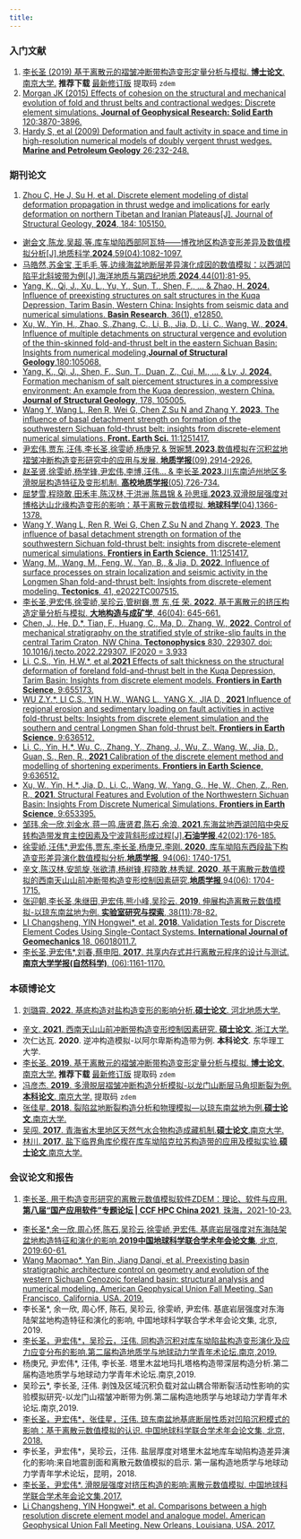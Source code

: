 ```yaml
---
title: 
---
```


### 入门文献

1. [李长圣 (2019) 基于离散元的褶皱冲断带构造变形定量分析与模拟. **博士论文**. 南京大学.](http://t.cn/Ai9ruJY5) **推荐下载** [最新修订版](https://pan.baidu.com/s/1JWORiC034DwWscT9SiLrGQ) 提取码 `zdem`  
2. [Morgan JK (2015) Effects of cohesion on the structural and mechanical evolution of fold and thrust belts and contractional wedges: Discrete element simulations. **Journal of Geophysical Research: Solid Earth** 120:3870-3896.](http://onlinelibrary.wiley.com/doi/10.1002/2014JB011455/full)  
3. [Hardy S, et al (2009) Deformation and fault activity in space and time in high-resolution numerical models of doubly vergent thrust wedges. **Marine and Petroleum Geology** 26:232-248.](https://doi.org/10.1016/j.marpetgeo.2007.12.003)  

### 期刊论文

1. [Zhou C, He J, Su H, et al. Discrete element modeling of distal deformation propagation in thrust wedge and implications for early deformation on northern Tibetan and Iranian Plateaus[J]. Journal of Structural Geology, **2024**, 184: 105150.](https://doi.org/10.1016/j.jsg.2024.105150)
- [谢会文,陈龙,吴超,等.库车坳陷西部阿瓦特——博孜地区构造变形差异及数值模拟分析[J].地质科学,**2024**,59(04):1082-1097.](https://kns.cnki.net/kcms2/article/abstract?v=FqYZq-Q0wRRi7fujE_AssCVWBhqBabl2gCjhDlt1XjI-6be3UEAzT2tcDeae4pkOKJikbgxn9E-qfBj5-qjXNH1Hil3nmR9P6ksIWGhiutp9glhU8uTMTTSqt4EbtJV1nF-6VbTOwRqBZvsXVKxEGvnQW-Ol-Ouw&uniplatform=NZKPT)
- [马皓然,苏金宝,王毛毛,等.边缘海盆地断层差异演化成因的数值模拟：以西湖凹陷平北斜坡带为例[J].海洋地质与第四纪地质,**2024**,44(01):81-95.](https://kns.cnki.net/kcms2/article/abstract?v=FqYZq-Q0wRQbYEmrDX8Mje95BMn_IPljoXMr0YcRIfyJ1IlbvIoNObYw-CP0JywPXVbQn7kkFLk4V50vOx_n1IQ6hfgsz_6iwt6NLSyQDXui7-EYgBwg0DTWZZnfCf94zdfADO88tHkG-JH5JL8v_aHlCTlvFu8NogMJqpOCjrQ=&uniplatform=NZKPT)
- [Yang, K., Qi, J., Xu, L., Yu, Y., Sun, T., Shen, F., ... & Zhao, H. **2024**. Influence of preexisting structures on salt structures in the Kuqa Depression, Tarim Basin, Western China: Insights from seismic data and numerical simulations. **Basin Research**, 36(1), e12850.](https://doi.org/10.1111/bre.12850)
- [Xu, W., Yin, H., Zhao, S.,Zhang, C., Li, B., Jia, D., Li, C., Wang, W., **2024**. Influence of multiple detachments on structural vergence and evolution of the thin-skinned fold-and-thrust belt in the eastern Sichuan Basin: Insights from numerical modeling,**Journal of Structural Geology**,180:105068.](https://doi.org/10.1016/j.jsg.2024.105068) 
- [Yang, K., Qi, J., Shen, F., Sun, T., Duan, Z., Cui, M., ... & Lv, J. **2024**. Formation mechanism of salt piercement structures in a compressive environment: An example from the Kuqa depression, western China. **Journal of Structural Geology**, 178, 105005.](https://doi.org/10.1016/j.jsg.2023.105005)
- [Wang Y, Wang L, Ren R, Wei G, Chen Z,Su N and Zhang Y. **2023**. The influence of basal detachment strength on formation of the southwestern Sichuan fold-thrust belt: insights from discrete-element numerical simulations. **Front. Earth Sci.** 11:1251417.](https://doi.org/10.3389/feart.2023.1251417)
- [尹宏伟,贾东,汪伟,李长圣,徐雯峤,杨庚兄 & 贺婉慧.**2023**.数值模拟在沉积盆地褶皱冲断构造变形研究中的应用与发展. **地质学报**(09),2914-2926.](https://doi.org/10.19762/j.cnki.dizhixuebao.2023136.)
- [赵圣贤,徐雯峤,杨学锋,尹宏伟,李博,汪伟... & 李长圣.**2023**.川东南泸州地区多滑脱层构造特征及变形机制. **高校地质学报**(05),726-734.](https://doi.org/10.16108/j.issn1006-7493.2022029.)
- [屈梦雪,程晓敢,田禾丰,陈汉林,于洪洲,陈昌锦 & 孙思瑶.**2023**.双滑脱层强度对博格达山北缘构造变形的影响：基于离散元数值模拟. **地球科学**(04),1366-1378.](https://kns.cnki.net/kcms2/article/abstract?v=xBNwvqFr00Lxt-kRzfAYWcsWitd5UucpYNuQE1EMRSEmjM1kJIA7O4mIPuNq5WXpleY3EvABxLrnJcv9YisUA5fToby0v31otfGT6qTMjFvpP9kZ4XaPEIKyg1VzTUbZhJkUHAXvVzQ=&uniplatform=NZKPT&flag=copy)
- [Wang Y, Wang L, Ren R, Wei G, Chen Z,Su N and Zhang Y. **2023**, The influence of basal detachment strength on formation of the southwestern Sichuan fold-thrust belt: insights from discrete-element numerical simulations. **Frontiers in Earth Science**. 11:1251417.](https://doi.org/10.1016/10.3389/feart.2023.1251417)
- [Wang, M., Wang, M., Feng, W., Yan, B., & Jia, D. **2022**. Influence of surface processes on strain localization and seismic activity in the Longmen Shan fold-and-thrust belt: Insights from discrete-element modeling. **Tectonics**, 41, e2022TC007515.](https://doi.org/10.1029/2022TC007515)
- [李长圣,尹宏伟,徐雯峤,吴珍云,管树巍,贾 东,任 荣. **2022**. 基于离散元的挤压构造定量分析与模拟. **大地构造与成矿学**, 46(04): 645-661.](https://doi.org/10.16539/j.ddgzyckx.2022.04.001) 
- [Chen, J., He, D.*, Tian, F., Huang, C., Ma, D., Zhang, W., **2022**. Control of mechanical stratigraphy on the stratified style of strike-slip faults in the central Tarim Craton, NW China. **Tectonophysics** 830, 229307. doi: 10.1016/j.tecto.2022.229307. IF2020 = 3.933 ](https://doi.org/10.1016/j.tecto.2022.229307) 
- [Li, C.S., Yin, H.W.*, et al.**2021** Effects of salt thickness on the structural deformation of foreland fold-and-thrust belt in the Kuqa Depression, Tarim Basin: Insights from discrete element models. **Frontiers in Earth Science**, 9:655173.](https://doi.org/10.3389/feart.2021.655173)
- [WU Z.Y.*, LI C.S., YIN H.W., WANG L., YANG X., JIA D., **2021** Influence of regional erosion and sedimentary loading on fault activities in active fold-thrust belts: Insights from discrete element simulation and the southern and central Longmen Shan fold-thrust belt. **Frontiers in Earth Science**. 9:636512.](https://doi.org/10.3389/feart.2021.659682)
- [Li, C., Yin, H.*, Wu, C., Zhang, Y., Zhang, J., Wu, Z., Wang, W., Jia, D., Guan, S., Ren, R., **2021** Calibration of the discrete element method and modelling of shortening experiments. **Frontiers in Earth Science**, 9:636512.](https://doi.org/10.3389/feart.2021.636512)
- [Xu, W., Yin, H.*, Jia, D., Li, C., Wang, W., Yang, G., He, W., Chen, Z., Ren, R., **2021**. Structural Features and Evolution of the Northwestern Sichuan Basin: Insights From Discrete Numerical Simulations. **Frontiers in Earth Science**, 9:653395.](https://doi.org/10.3389/feart.2021.653395) 
- [邹玮,余一欣,刘金水,蒋一鸣,唐贤君,陈石,余浪. **2021**.东海盆地西湖凹陷中央反转构造带发育主控因素及宁波背斜形成过程[J].**石油学报**,42(02):176-185.](http://t.cn/A6Vov6Lc)
- [徐雯峤,汪伟*,尹宏伟,贾东,李长圣,杨庚兄,李刚. **2020**. 库车坳陷东西段盐下构造变形差异演化数值模拟分析.**地质学报**, 94(06): 1740-1751. ](http://t.cn/A6y6QcwC)  
- [辛文,陈汉林,安凯旋,张欲清,杨树锋,程晓敢,林秀斌. **2020**. 基于离散元数值模拟的西南天山山前冲断带构造变形控制因素研究.**地质学报**,94(06): 1704-1715.](http://t.cn/A6y6QKOG)  
- [张迎朝,李长圣,朱继田,尹宏伟,熊小峰,吴珍云. **2019**. 伸展构造离散元数值模拟-以琼东南盆地为例. **实验室研究与探索**, 38(11):78-82.](http://t.cn/A6y6QntS)  
- [LI Changsheng, YIN Hongwei*, et al. **2018**. Validation Tests for Discrete Element Codes Using Single-Contact Systems. **International Journal of Geomechanics** 18, 06018011.7.](https://ascelibrary.org/doi/10.1061/(ASCE)GM.1943-5622.0001133)  
- [李长圣,尹宏伟*,刘春,蔡申阳. **2017**. 共享内存式并行离散元程序的设计与测试.**南京大学学报(自然科学)**. (06):1161-1170.](http://t.cn/EiaL0Ad)  

### 本硕博论文

1. [刘璐霄. **2022**. 基底构造对盐构造变形的影响分析.**硕士论文**. 河北地质大学.](https://doi.org/10.27752/d.cnki.gsjzj.2022.000204) 
- [辛文. **2021**. 西南天山山前冲断带构造变形控制因素研究. **硕士论文**. 浙江大学.](https://doi.org/10.27461/d.cnki.gzjdx.2021.002791)
- 次仁达瓦. **2020**. 逆冲构造模拟-以阿尔卑斯构造带为例. **本科论文**. 东华理工大学.  
- [李长圣. **2019**. 基于离散元的褶皱冲断带构造变形定量分析与模拟. **博士论文**. 南京大学.](http://t.cn/Ai9ruJY5) **推荐下载** [最新修订版](https://pan.baidu.com/s/1JWORiC034DwWscT9SiLrGQ) 提取码 `zdem`  
- [冯彦杰. **2019**. 多滑脱层褶皱冲断构造分析模拟-以龙门山断层马角坝断裂为例. **本科论文**. 南京大学.](https://pan.baidu.com/s/1JWORiC034DwWscT9SiLrGQ) 提取码 `zdem`  
- [张佳星. **2018**. 裂陷盆地断裂构造分析和物理模拟—以琼东南盆地为例.**硕士论文**.南京大学.](https://doi.org/10.27235/d.cnki.gnjiu.2018.000274)  
- [吴闯. **2017**. 青海省木里地区天然气水合物构造成藏机制.**硕士论文**.南京大学.](http://t.cn/RpLyDni)  
- [林川. **2017**. 盐下临界角库伦楔在库车坳陷克拉苏构造带的应用及模拟实验.**硕士论文**.南京大学.](http://t.cn/RpLUbiW)  

### 会议论文和报告

1. [李长圣. 用于构造变形研究的离散元数值模拟软件ZDEM：理论、软件与应用. **第八届“国产应用软件”专题论坛 | CCF HPC China 2021**, 珠海，2021-10-23.](/blog/20211019/)
- [李长圣*,余一欣,周心怀,陈石,吴珍云,徐雯峤,尹宏伟. 基底岩层强度对东海陆架盆地构造特征和演化的影响.**2019中国地球科学联合学术年会论文集**, 北京, 2019:60-61.](http://t.cn/A6yeiXQz)
- [Wang Maomao*, Yan Bin, Jiang Danqi, et al. Preexisting basin stratigraphic architecture control on geometry and evolution of the western Sichuan Cenozoic foreland basin: structural analysis and numerical modeling. American Geophysical Union Fall Meeting, San Francisco, California, USA. 2019.](https://agu.confex.com/agu/fm19/meetingapp.cgi/Paper/567189)  
- 李长圣*, 余一欣, 周心怀, 陈石, 吴珍云, 徐雯峤, 尹宏伟. 基底岩层强度对东海陆架盆地构造特征和演化的影响, 中国地球科学联合学术年会论文集, 北京, 2019.  
- [李长圣，尹宏伟*，吴珍云，汪伟. 同构造沉积对库车坳陷盐构造变形演化及应力应变分布的影响.第二届构造地质学与地球动力学青年术论坛.南京,2019.](/blog/201903/)  
- 杨庚兄, 尹宏伟*, 汪伟, 李长圣. 塔里木盆地玛扎塔格构造带深层构造分析.第二届构造地质学与地球动力学青年术论坛.南京,2019.  
- 吴珍云*, 李长圣, 汪伟. 剥蚀及区域沉积负载对盆山耦合带断裂活动性影响的实验模拟研究-以龙门山褶皱冲断带为例.第二届构造地质学与地球动力学青年术论坛.南京,2019.  
- [李长圣，尹宏伟*，张佳星，汪伟. 琼东南盆地基底断层性质对凹陷沉积模式的影响：基于离散元数值模拟的认识. 中国地球科学联合学术年会论文集, 北京, 2018.](http://t.cn/AiY2NMGq)  
- 李长圣，尹宏伟*，吴珍云，汪伟. 盐层厚度对塔里木盆地库车坳陷构造差异演化的影响:来自地震剖面和离散元数值模拟的启示. 第一届构造地质学与地球动力学青年学术论坛，昆明，2018.  
- [李长圣，尹宏伟*. 滑脱层强度对挤压构造的影响:离散元数值模拟. 中国地球科学联合学术年会论文集,2017.](http://t.cn/E6k57Mg)   
- [Li Changsheng, YIN Hongwei*, et al. Comparisons between a high resolution discrete element model and analogue model. American Geophysical Union Fall Meeting. New Orleans, Louisiana, USA. 2017.](https://agu.confex.com/agu/fm17/meetingapp.cgi/Paper/208807)  
